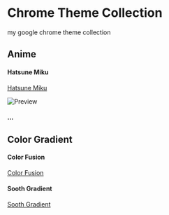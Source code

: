 # Chrome Theme Collection
my google chrome theme collection

## Anime

#### Hatsune Miku

[Hatsune Miku](https://chrome.google.com/webstore/detail/hatsune-miku/kigfdicgjnpjkhbnngdfgjfffmdaonfg)

![Preview](https://lh3.googleusercontent.com/eNI2nC8H2qdqOBGeLVyj-W_E1AQPy5ujjbvdsOQfkDIRz2jbwFvvT0Wap1MXswmyzdr_Y2h72f3VygbzLIMvoGlrpw=w640-h400-e365-rj-sc0x00ffffff)

#### ...



## Color Gradient

#### Color Fusion
[Color Fusion](https://chrome.google.com/webstore/detail/color-fusion/nlbhgldkknkdbmokgljifjohkembinbd)

#### Sooth Gradient
[Sooth Gradient](https://chrome.google.com/webstore/detail/sooth-gradient/pamnhppfegefocfcinlhnblodaglebjg)
